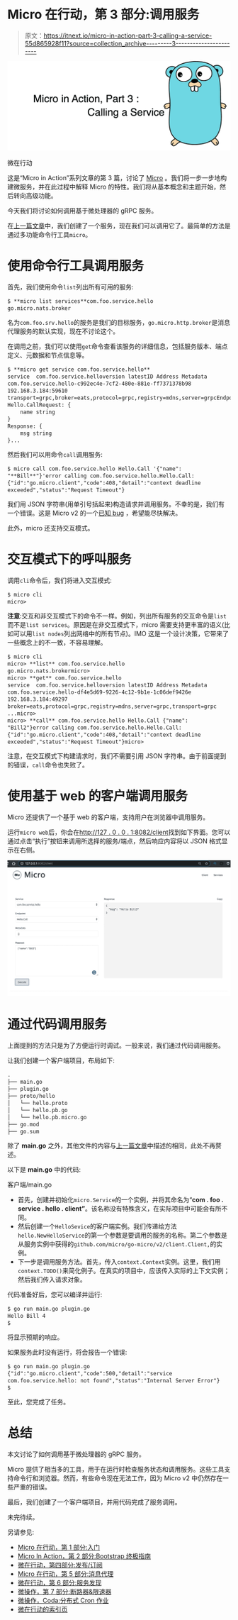 # Micro 在行动，第 3 部分:调用服务

> 原文：<https://itnext.io/micro-in-action-part-3-calling-a-service-55d865928f11?source=collection_archive---------3----------------------->

![](img/1495f8e85f68309e06c34c3b159c0160.png)

微在行动

这是“Micro in Action”系列文章的第 3 篇，讨论了 [Micro](https://micro.mu/) 。我们将一步一步地构建微服务，并在此过程中解释 Micro 的特性。我们将从基本概念和主题开始，然后转向高级功能。

今天我们将讨论如何调用基于微处理器的 gRPC 服务。

在[上一篇文章](/micro-in-action-part-2-71230f01d6fb)中，我们创建了一个服务，现在我们可以调用它了。最简单的方法是通过多功能命令行工具`micro`。

# 使用命令行工具调用服务

首先，我们使用命令`list`列出所有可用的服务:

```
$ **micro list services**com.foo.service.hello
go.micro.nats.broker
```

名为`com.foo.srv.hello`的服务是我们的目标服务，`go.micro.http.broker`是消息代理服务的默认实现，现在不讨论这个。

在调用之前，我们可以使用`get`命令查看该服务的详细信息，包括服务版本、端点定义、元数据和节点信息等。

```
$ **micro get service com.foo.service.hello**
service  com.foo.service.helloversion latestID Address Metadata
com.foo.service.hello-c992ec4e-7cf2-480e-881e-ff7371378b98 192.168.3.184:59610 transport=grpc,broker=eats,protocol=grpc,registry=mdns,server=grpcEndpoint: Hello.CallRequest: {
    name string
}
Response: {
    msg string
}...
```

然后我们可以用命令`call`调用服务:

```
$ micro call com.foo.service.hello Hello.Call '{"name": "**Bill**"}'error calling com.foo.service.hello.Hello.Call: 
{"id":"go.micro.client","code":408,"detail":"context deadline exceeded","status":"Request Timeout"}
```

我们用 JSON 字符串(用单引号括起来)构造请求并调用服务。不幸的是，我们有一个错误。这是 Micro v2 的一个[已知 bug](https://github.com/micro/micro/issues/392) ，希望能尽快解决。

此外，micro 还支持交互模式。

# 交互模式下的呼叫服务

调用`cli`命令后，我们将进入交互模式:

```
$ micro cli
micro>
```

**注意**:交互和非交互模式下的命令不一样。例如，列出所有服务的交互命令是`list`而不是`list services`。原因是在非交互模式下，micro 需要支持更丰富的语义(比如可以用`list nodes`列出网络中的所有节点)。IMO 这是一个设计决策，它带来了一些概念上的不一致，不容易理解。

```
$ micro cli
micro> **list** com.foo.service.hello
go.micro.nats.brokermicro>
micro> **get** com.foo.service.hello
service  com.foo.service.helloversion latestID Address Metadata
com.foo.service.hello-df4e5d69-9226-4c12-9b1e-1c06def9426e 192.168.3.184:49297 broker=eats,protocol=grpc,registry=mdns,server=grpc,transport=grpc
...micro>
micro> **call** com.foo.service.hello Hello.Call {"name": "Bill2"}error calling com.foo.service.hello.Hello.Call: {"id":"go.micro.client","code":408,"detail":"context deadline exceeded","status":"Request Timeout"}micro>
```

注意，在交互模式下构建请求时，我们不需要引用 JSON 字符串。由于前面提到的错误，`call`命令也失败了。

# 使用基于 web 的客户端调用服务

Micro 还提供了一个基于 web 的客户端，支持用户在浏览器中调用服务。

运行`micro web`后，你会在[http://127 . 0 . 0 . 1:8082/client](http://127.0.0.1:8082/client)找到如下界面。您可以通过点击“执行”按钮来调用所选择的服务/端点，然后响应内容将以 JSON 格式显示在右侧。

![](img/f36df41a99966720050c04aa1aec8a8e.png)

# 通过代码调用服务

上面提到的方法只是为了方便运行时调试。一般来说，我们通过代码调用服务。

让我们创建一个客户端项目，布局如下:

```
.
├── main.go
├── plugin.go
├── proto/hello
│   └── hello.proto
│   └── hello.pb.go
│   └── hello.pb.micro.go
├── go.mod
├── go.sum
```

除了 **main.go** 之外，其他文件的内容与[上一篇文章](/micro-in-action-part-2-71230f01d6fb)中描述的相同，此处不再赘述。

以下是 **main.go** 中的代码:

客户端/main.go

*   首先，创建并初始化`micro.Service`的一个实例，并将其命名为“**com . foo . service . hello . client”**。该名称没有特殊含义，在实际项目中可能会有所不同。
*   然后创建一个`HelloSevice`的客户端实例。我们传递给方法`hello.NewHelloService`的第一个参数是要调用的服务的名称。第二个参数是从服务实例中获得的`github.com/micro/go-micro/v2/client.Client,`的实例。
*   下一步是调用服务方法。首先，传入`context.Context`实例。这里，我们用`context.TODO()`来简化例子。在真实的项目中，应该传入实际的上下文实例；然后我们传入请求对象。

代码准备好后，您可以编译并运行:

```
$ go run main.go plugin.go
Hello Bill 4
$
```

将显示预期的响应。

如果服务此时没有运行，将会报告一个错误:

```
$ go run main.go plugin.go 
{"id":"go.micro.client","code":500,"detail":"service com.foo.service.hello: not found","status":"Internal Server Error"}
$
```

至此，您完成了任务。

# 总结

本文讨论了如何调用基于微处理器的 gRPC 服务。

Micro 提供了相当多的工具，用于在运行时检查服务状态和调用服务。这些工具支持命令行和浏览器。然而，有些命令现在无法工作，因为 Micro v2 中仍然存在一些严重的错误。

最后，我们创建了一个客户端项目，并用代码完成了服务调用。

未完待续。

另请参见:

*   [Micro 在行动，第 1 部分:入门](/micro-in-action-getting-started-a79916ae3cac)
*   [Micro In Action，第 2 部分:Bootstrap 终极指南](/micro-in-action-part-2-71230f01d6fb)
*   [微在行动，第四部分:发布/订阅](https://medium.com/@dche423/micro-in-action-part4-pub-sub-564f3b054ecd)
*   [Micro 在行动，第 5 部分:消息代理](/micro-in-action-part-5-message-broker-a3decf07f26a)
*   [微在行动，第 6 部分:服务发现](/micro-in-action-part6-service-discovery-f988988e5936)
*   [微操作，第 7 部分:断路器&限速器](/micro-in-action-7-circuit-breaker-rate-limiter-431ccff6a120)
*   [微操作，Coda:分布式 Cron 作业](/micro-in-action-coda-distributed-cron-job-a2b577885b24#39d6-3ace13696421)
*   [微在行动的索引页](https://medium.com/@dche423/micro-in-action-1be29b057f2d)